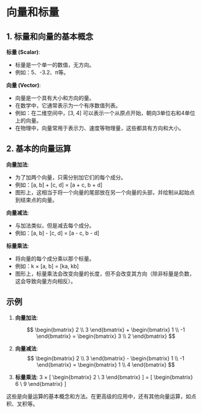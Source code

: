 # 向量和标量

## 1. 标量和向量的基本概念

**标量 (Scalar)**:

- 标量是一个单一的数值，无方向。
- 例如：5、-3.2、π等。

**向量 (Vector)**:

- 向量是一个具有大小和方向的量。
- 在数学中，它通常表示为一个有序数值列表。
- 例如：在二维空间中，\[3, 4\] 可以表示一个从原点开始，朝向3单位右和4单位上的向量。
- 在物理中，向量常用于表示力、速度等物理量，这些都具有方向和大小。

## 2. 基本的向量运算

**向量加法**:

- 为了加两个向量，只需分别加它们的每个成分。
- 例如：\[a, b\] + \[c, d\] = \[a + c, b + d\]
- 图形上，这相当于将一个向量的尾部放在另一个向量的头部，并绘制从起始点到结束点的向量。

**向量减法**:

- 与加法类似，但是减去每个成分。
- 例如：\[a, b\] - \[c, d\] = \[a - c, b - d\]

**标量乘法**:

- 将向量的每个成分乘以那个标量。
- 例如：k × \[a, b\] = \[ka, kb\]
- 图形上，标量乘法会改变向量的长度，但不会改变其方向（除非标量是负数，这会导致向量方向相反）。

## 示例

1. **向量加法**:

    $$ \begin{bmatrix} 2 \\ 3 \end{bmatrix} +
    \begin{bmatrix} 1 \\ -1 \end{bmatrix} =
    \begin{bmatrix} 3 \\ 2 \end{bmatrix} $$

2. **向量减法**:
    $$ \begin{bmatrix} 2 \\ 3 \end{bmatrix} -
    \begin{bmatrix} 1 \\ -1 \end{bmatrix} =
    \begin{bmatrix} 1 \\ 4 \end{bmatrix} $$

3. **标量乘法**:
    3 × \[ \begin{bmatrix} 2 \\ 3 \end{bmatrix} \] =
    \[ \begin{bmatrix} 6 \\ 9 \end{bmatrix} \]

这些是向量运算的基本概念和方法。在更高级的应用中，还有其他向量运算，如点积、叉积等。
